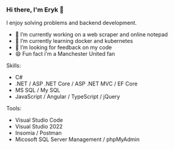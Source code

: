 ### Hi there, I'm Eryk 👋

I enjoy solving problems and backend development.
- 🔭 I’m currently working on a web scraper and online notepad
- 🌱 I’m currently learning docker and kubernetes
- 🤔 I’m looking for feedback on my code
- :smile: Fun fact i'm a Manchester United fan

Skills: 
- C# 
- .NET / ASP .NET Core / ASP .NET MVC / EF Core
- MS SQL / My SQL
- JavaScript / Angular / TypeScript / jQuery

Tools:
- Visual Studio Code
- Visual Studio 2022
- Insomia / Postman
- Micosoft SQL Server Management / phpMyAdmin
